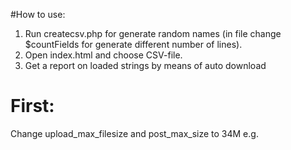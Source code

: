 #How to use:
1. Run createcsv.php for generate random names (in file change $countFields for generate different number of lines).
2. Open index.html and choose CSV-file.
3. Get a report on loaded strings by means of auto download

# **First:**
Change upload_max_filesize and post_max_size to 34M e.g.